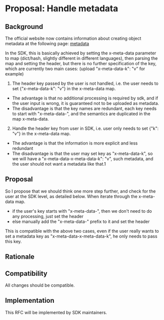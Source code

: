 # Proposal: Handle metadata

## Background

The official website now contains information about creating object metadata at the following page: [metadata] 

In the SDK, this is basically achieved by setting the x-meta-data parameter to map (dict/hash, slightly different in different languages), then parsing the map and setting the header, but there is no further specification of the key, which are currently two main cases: (upload "x-meta-data-k": "v" for example)

1. The header key passed by the user is not handled, i.e. the user needs to set {"x-meta-data-k": "v"} in the x-meta-data map.
  - The advantage is that no additional processing is required by sdk, and if the user input is wrong, it is guaranteed not to be uploaded as metadata.
  - The disadvantage is that the key names are redundant, each key needs to start with "x-meta-data-", and the semantics are duplicated in the map x-meta-data.

2. Handle the header key from user in SDK, i.e. user only needs to set {"k": "v"} in the x-meta-data map.
  - The advantage is that the information is more explicit and less redundant
  - The disadvantage is that the user may set key as "x-meta-data-k", so we will have a "x-meta-data-x-meta-data-k": "v", such metadata, and the user should not want a metadata like that.1

## Proposal

So I propose that we should think one more step further, and check for the user at the SDK level, as detailed below.
When iterate through the x-meta-data map.
  - if the user's key starts with "x-meta-data-", then we don't need to do any processing, just set the header
  - else manually add the "x-meta-data-" prefix to it and set the header

This is compatible with the above two cases, even if the user really wants to set a metadata key as "x-meta-data-x-meta-data-k", he only needs to pass this key.

## Rationale

## Compatibility

All changes should be compatible.

## Implementation

This RFC will be implemented by SDK maintainers.

[metadata]: https://docs.qingcloud.com/qingstor/api/common/metadata#%E5%A6%82%E4%BD%95%E5%88%9B%E5%BB%BA%E5%AF%B9%E8%B1%A1%E5%85%83%E6%95%B0%E6%8D%AE
